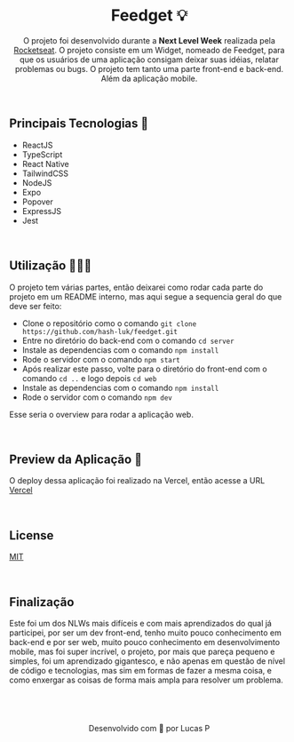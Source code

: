 <h1 align="center"> Feedget 💡 </h1>
<p align="center">O projeto foi desenvolvido durante a <b>Next Level Week</b> realizada pela <a href="https://www.rocketseat.com.br">Rocketseat</a>. O projeto consiste em um Widget, nomeado de Feedget, para que os usuários de uma aplicação consigam deixar suas idéias, relatar problemas ou bugs. O projeto tem tanto uma parte front-end e back-end. Além da aplicação mobile.</p>

<br/>

## Principais Tecnologias 🔧

- ReactJS
- TypeScript
- React Native
- TailwindCSS
- NodeJS
- Expo
- Popover
- ExpressJS
- Jest

<br />

## Utilização 👨🏼‍💻

<p> O projeto tem várias partes, então deixarei como rodar cada parte do projeto em um README interno, mas aqui segue a sequencia geral do que deve ser feito: </p>

- Clone o repositório como o comando ```git clone https://github.com/hash-luk/feedget.git```
- Entre no diretório do back-end com o comando ```cd server```
- Instale as dependencias com o comando ```npm install```
- Rode o servidor com o comando ```npm start```
- Após realizar este passo, volte para o diretório do front-end com o comando ```cd ..``` e logo depois ```cd web```	
- Instale as dependencias com o comando ```npm install```
- Rode o servidor com o comando ```npm dev```

Esse seria o overview para rodar a aplicação web.


<br />

## Preview da Aplicação 🚀

O deploy dessa aplicação foi realizado na Vercel, então acesse a URL [Vercel](https://feedget-beta.vercel.app)


<br />

## License

[MIT](https://github.com/hash-luk/feedget/blob/main/LICENSE)

<br />


## Finalização

Este foi um dos NLWs mais difíceis e com mais aprendizados do qual já participei, por ser um dev front-end, tenho muito pouco conhecimento em back-end e por ser web, muito pouco conhecimento em desenvolvimento mobile, mas foi super incrível, o projeto, por mais que pareça pequeno e simples, foi um aprendizado gigantesco, e não apenas em questão de nível de código e tecnologias, mas sim em formas de fazer a mesma coisa, e como enxergar as coisas de forma mais ampla para resolver um problema.

<br/>

#

<p align="center">Desenvolvido com 💜 por Lucas P </p>
